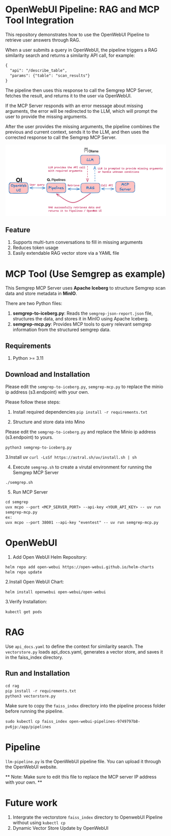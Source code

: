 # OpenWebUI Pipeline: RAG and MCP Tool Integration
This repository demonstrates how to use the OpenWebUI Pipeline to retrieve user answers through RAG.

When a user submits a query in OpenWebUI, the pipeline triggers a RAG similarity search and returns a similarity API call, for example:
```
{
  "api": "/describe_table",
  "params": {"table": "scan_results"}
}
```

The pipeline then uses this response to call the Semgrep MCP Server, fetches the result, and returns it to the user via OpenWebUI.

If the MCP Server responds with an error message about missing arguments, the error will be redirected to the LLM, which will prompt the user to provide the missing arguments.

After the user provides the missing arguments, the pipeline combines the previous and current context, sends it to the LLM, and then uses the corrected response to call the Semgrep MCP Server.

![image](openwebui-pipeline.png)

## Feature
1. Supports multi-turn conversations to fill in missing arguments
2. Reduces token usage
3. Easily extendable RAG vector store via a YAML file


# MCP Tool (Use Semgrep as example)
This Semgrep MCP Server uses **Apache Iceberg** to structure Semgrep scan data and store metadata in **MinIO**.

There are two Python files:

1. **semgrep-to-iceberg.py**: Reads the `semgrep-json-report.json` file, structures the data, and stores it in MinIO using Apache Iceberg.  
2. **semgrep-mcp.py**: Provides MCP tools to query relevant semgrep information from the structured semgrep data.  

## Requirements

1. Python >= 3.11

## Download and Installation

Please edit the `semgrep-to-iceberg.py`, `semgrep-mcp.py` to replace the minio ip address (s3.endpoint) with your own.

Please follow these steps:

1. Install required dependencies
```pip install -r requirements.txt```

2. Structure and store data into Mino

Please edit the `semgrep-to-iceberg.py` and replace the Minio ip address (s3.endpoint) to yours.

```python3 semgrep-to-iceberg.py```

3.Install uv
```curl -LsSf https://astral.sh/uv/install.sh | sh```

4. Execute `semgrep.sh` to create a virutal environment for running the Semgrep MCP Server
```
./semgrep.sh
```
5. Run MCP Server
```
cd semgrep
uvx mcpo --port <MCP_SERVER_PORT> --api-key <YOUR_API_KEY> -- uv run semgrep-mcp.py
ex:
uvx mcpo --port 38001 --api-key "eventest" -- uv run semgrep-mcp.py
```

# OpenWebUI

1. Add Open WebUI Helm Repository:
```
helm repo add open-webui https://open-webui.github.io/helm-charts
helm repo update
```
2.Install Open WebUI Chart:

```helm install openwebui open-webui/open-webui```

3.Verify Installation:

```kubectl get pods```

# RAG

Use `api_docs.yaml` to define the context for similarity search. The `vectorstore.py` loads api_docs.yaml, generates a vector store, and saves it in the faiss_index directory.

## Run and Installation
```
cd rag
pip install -r requirements.txt
python3 vectorstore.py
```

Make sure to copy the `faiss_index` directory into the pipeline process folder before running the pipeline.

```sudo kubectl cp faiss_index open-webui-pipelines-9749797b8-pv6jp:/app/pipelines```


# Pipeline

`llm-pipeline.py` is the OpenWebUI pipeline file. You can upload it through the OpenWebUI website.

** Note: Make sure to edit this file to replace the MCP server IP address with your own. **


# Future work
1. Intergrate the vectorstore `faiss_index` directory to OpenwebUI Pipeline without using `kubectl cp`
2. Dynamic Vector Store Update by OpenWebUI

